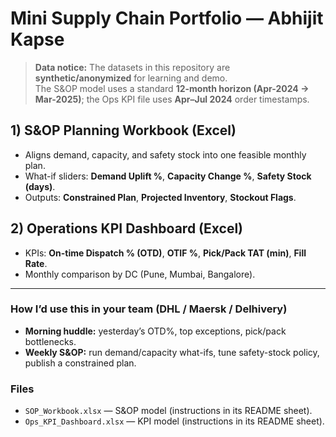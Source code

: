 # Mini Supply Chain Portfolio — Abhijit Kapse

> **Data notice:** The datasets in this repository are **synthetic/anonymized** for learning and demo.  
> The S&OP model uses a standard **12-month horizon (Apr-2024 → Mar-2025)**; the Ops KPI file uses **Apr–Jul 2024** order timestamps.

## 1) S&OP Planning Workbook (Excel)
- Aligns demand, capacity, and safety stock into one feasible monthly plan.
- What-if sliders: **Demand Uplift %**, **Capacity Change %**, **Safety Stock (days)**.
- Outputs: **Constrained Plan**, **Projected Inventory**, **Stockout Flags**.

## 2) Operations KPI Dashboard (Excel)
- KPIs: **On-time Dispatch % (OTD)**, **OTIF %**, **Pick/Pack TAT (min)**, **Fill Rate**.
- Monthly comparison by DC (Pune, Mumbai, Bangalore).

---
### How I’d use this in your team (DHL / Maersk / Delhivery)
- **Morning huddle:** yesterday’s OTD%, top exceptions, pick/pack bottlenecks.
- **Weekly S&OP:** run demand/capacity what-ifs, tune safety-stock policy, publish a constrained plan.

### Files
- `SOP_Workbook.xlsx` — S&OP model (instructions in its README sheet).
- `Ops_KPI_Dashboard.xlsx` — KPI model (instructions in its README sheet).
